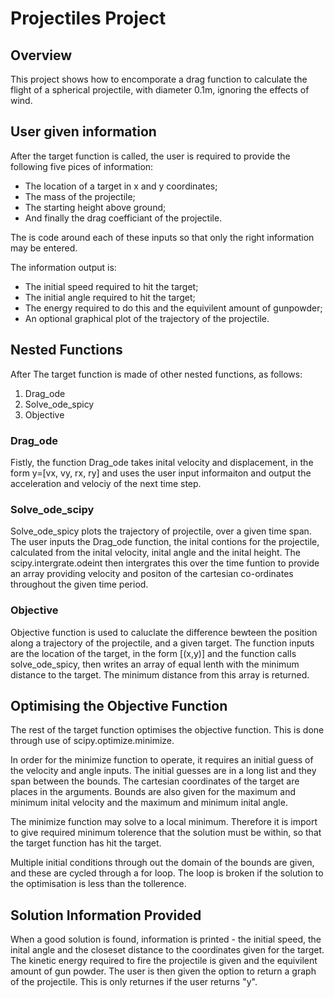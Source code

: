 # Projectiles Project
## Overview
This project shows how to encomporate a drag function to calculate the flight of a spherical projectile, with diameter 0.1m, ignoring the effects of wind.
## User given information  
After the target function is called, the user is required to provide the following five pices of information: 
- The location of a target in x and y coordinates; 
- The mass of the projectile; 
- The starting height above ground; 
- And finally the drag coefficiant of the projectile.

The is code around each of these inputs so that only the right information may be entered. 

The information output is:
- The initial speed required to hit the target; 
- The initial angle required to hit the target;
- The energy required to do this and the equivilent amount of gunpowder; 
- An optional graphical plot of the trajectory of the projectile.

## Nested Functions
After The target function is made of other nested functions, as follows: 
1. Drag_ode
2. Solve_ode_spicy
3. Objective

### Drag_ode
Fistly, the function Drag_ode takes inital velocity and displacement, in the form y=[vx, vy, rx, ry] and uses the user input informaiton and output the acceleration and velociy of the next time step. 

### Solve_ode_scipy
Solve_ode_spicy plots the trajectory of projectile, over a given time span. The user inputs the Drag_ode function, the inital contions for the projectile, calculated from the inital velocity, inital angle and the inital height. The scipy.intergrate.odeint then intergrates this over the time funtion to provide an array providing velocity and positon of the cartesian co-ordinates throughout the given time period.
 
### Objective
Objective function is used to caluclate the difference bewteen the position along a trajectory of the projectile, and a given target. The function inputs are the location of the target, in the form [(x,y)] and the function calls solve_ode_spicy, then writes an array of equal lenth with the minimum distance to the target. The minimum distance from this array is returned.

## Optimising the Objective Function
The rest of the target function optimises the objective function. This is done through use of scipy.optimize.minimize. 

In order for the minimize function to operate, it requires an initial guess of the velocity and angle inputs. The initial guesses are in a long list and they span between the bounds. The cartesian coordinates of the target are places in the arguments. Bounds are also given for the maximum and minimum inital velocity and the maximum and minimum inital angle.   

The minimize function may solve to a local minimum. Therefore it is import to give required minimum tolerence that the solution must be within, so that the target function has hit the target. 

Multiple initial conditions through out the domain of the bounds are given, and these are cycled through a for loop. The loop is broken if the solution to the optimisation is less than the tollerence. 

## Solution Information Provided
When a good solution is found, information is printed - the initial speed, the inital angle and the closeset distance to the coordinates given for the target. The kinetic energy required to fire the projectile is given and the equivilent amount of gun powder. The user is then given the option to return a graph of the projectile. This is only returnes if the user returns "y".